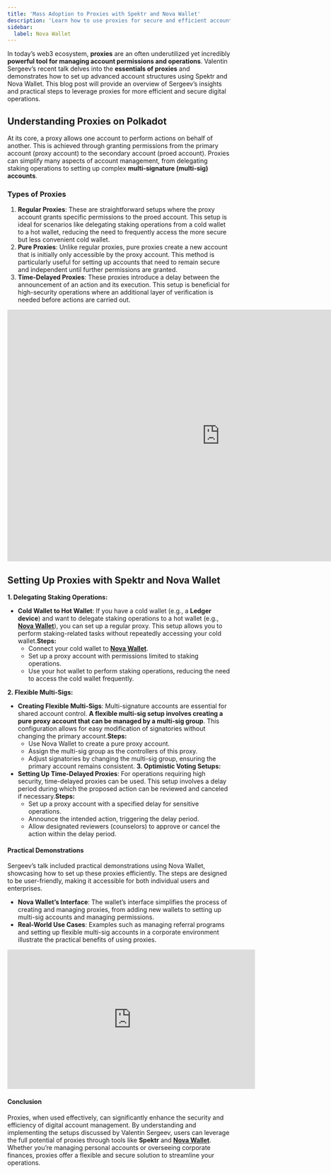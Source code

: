 ```yaml
---
title: 'Mass Adoption to Proxies with Spektr and Nova Wallet'
description: 'Learn how to use proxies for secure and efficient account management with insights from Valentin Sergeev on Spektr and Nova Wallet.'
sidebar: 
  label: Nova Wallet
---
```


In today’s web3 ecosystem, **proxies** are an often underutilized yet incredibly **powerful tool for managing account permissions and operations**. Valentin Sergeev’s recent talk delves into the **essentials of proxies** and demonstrates how to set up advanced account structures using Spektr and Nova Wallet. This blog post will provide an overview of Sergeev’s insights and practical steps to leverage proxies for more efficient and secure digital operations.

## Understanding Proxies on Polkadot
At its core, a proxy allows one account to perform actions on behalf of another. This is achieved through granting permissions from the primary account (proxy account) to the secondary account (proed account). Proxies can simplify many aspects of account management, from delegating staking operations to setting up complex **multi-signature (multi-sig) accounts**.

### Types of Proxies
1. **Regular Proxies**: These are straightforward setups where the proxy account grants specific permissions to the proed account. This setup is ideal for scenarios like delegating staking operations from a cold wallet to a hot wallet, reducing the need to frequently access the more secure but less convenient cold wallet.
2. **Pure Proxies**: Unlike regular proxies, pure proxies create a new account that is initially only accessible by the proxy account. This method is particularly useful for setting up accounts that need to remain secure and independent until further permissions are granted.
3. **Time-Delayed Proxies**: These proxies introduce a delay between the announcement of an action and its execution. This setup is beneficial for high-security operations where an additional layer of verification is needed before actions are carried out.

<iframe allowfullscreen="allowfullscreen" frameborder="0" height="569" src="https://docs.google.com/presentation/d/e/2PACX-1vQc0ti3hzW4mntO4OFknwLdSfX9MeEV6BO0Xw5VjiMQffq4eS4c8-CZDk5G0bOJExiJnCJSgrhEV9RU/embed?start=false&loop=false&delayms=60000" width="960"></iframe>

## Setting Up Proxies with Spektr and Nova Wallet
**1. Delegating Staking Operations:**
- **Cold Wallet to Hot Wallet**: If you have a cold wallet (e.g., a **Ledger device**) and want to delegate staking operations to a hot wallet (e.g., [**Nova Wallet**](https://dablock.com/dapps/nova-wallet/)), you can set up a regular proxy. This setup allows you to perform staking-related tasks without repeatedly accessing your cold wallet.**Steps:**
  - Connect your cold wallet to [**Nova Wallet**](https://dablock.com/dapps/nova-wallet/).
  - Set up a proxy account with permissions limited to staking operations.
  - Use your hot wallet to perform staking operations, reducing the need to access the cold wallet frequently.

**2. Flexible Multi-Sigs:**
- **Creating Flexible Multi-Sigs**: Multi-signature accounts are essential for shared account control. **A flexible multi-sig setup involves creating a pure proxy account that can be managed by a multi-sig group**. This configuration allows for easy modification of signatories without changing the primary account.**Steps:**
  - Use Nova Wallet to create a pure proxy account.
  - Assign the multi-sig group as the controllers of this proxy.
  - Adjust signatories by changing the multi-sig group, ensuring the primary account remains consistent.
**3. Optimistic Voting Setups:**
- **Setting Up Time-Delayed Proxies**: For operations requiring high security, time-delayed proxies can be used. This setup involves a delay period during which the proposed action can be reviewed and canceled if necessary.**Steps:**
  - Set up a proxy account with a specified delay for sensitive operations.
  - Announce the intended action, triggering the delay period.
  - Allow designated reviewers (counselors) to approve or cancel the action within the delay period.

#### Practical Demonstrations
Sergeev’s talk included practical demonstrations using Nova Wallet, showcasing how to set up these proxies efficiently. The steps are designed to be user-friendly, making it accessible for both individual users and enterprises.
- **Nova Wallet’s Interface**: The wallet’s interface simplifies the process of creating and managing proxies, from adding new wallets to setting up multi-sig accounts and managing permissions.
- **Real-World Use Cases**: Examples such as managing referral programs and setting up flexible multi-sig accounts in a corporate environment illustrate the practical benefits of using proxies.

<iframe allowfullscreen="allowfullscreen" frameborder="0" height="315" src="https://www.youtube.com/embed/26zgX-8pnuU?si=UC-uo2hc9FQT5Tur" title="YouTube video player" width="560"></iframe>

#### Conclusion
Proxies, when used effectively, can significantly enhance the security and efficiency of digital account management. By understanding and implementing the setups discussed by Valentin Sergeev, users can leverage the full potential of proxies through tools like **Spektr** and [**Nova Wallet**](https://dablock.com/dapps/nova-wallet/). Whether you’re managing personal accounts or overseeing corporate finances, proxies offer a flexible and secure solution to streamline your operations.